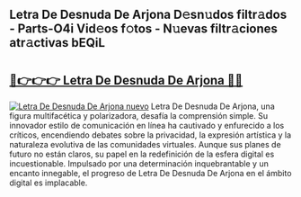## Letra De Desnuda De Arjona D𝚎sn𝚞dos filtr𝚊dos - Parts-O4i Vid𝚎os f𝚘tos - N𝚞evas filtr𝚊ciones atr𝚊ctivas bEQiL

# <h2><a href="http://mb5cmm.tromn.icu/?c=Letra+De+Desnuda+De+Arjona">🔗👉👉👉 Letra De Desnuda De Arjona 🔗🔗</a></h2>

[![Letra De Desnuda De Arjona nuevo](https://i.imgur.com/pEAQMta.gif)](http://mb5cmm.tromn.icu/?c=Letra+De+Desnuda+De+Arjona)
Letra De Desnuda De Arjona, una figura multifacética y polarizadora, desafía la comprensión simple. Su innovador estilo de comunicación en línea ha cautivado y enfurecido a los críticos, encendiendo debates sobre la privacidad, la expresión artística y la naturaleza evolutiva de las comunidades virtuales. Aunque sus planes de futuro no están claros, su papel en la redefinición de la esfera digital es incuestionable. Impulsado por una determinación inquebrantable y un encanto innegable, el progreso de Letra De Desnuda De Arjona en el ámbito digital es implacable.
